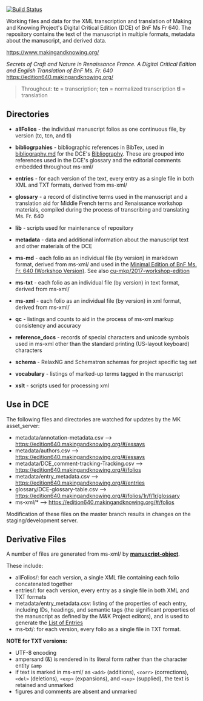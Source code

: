 [![Build Status](https://travis-ci.org/cu-mkp/m-k-manuscript-data.svg?branch=master)](https://travis-ci.org/cu-mkp/m-k-manuscript-data)

Working files and data for the XML transcription and translation of Making and Knowing Project's Digital Critical Edition (DCE) of BnF Ms Fr 640. The repository contains the text of the manuscript in multiple formats, metadata about the manuscript, and derived data.

https://www.makingandknowing.org/

_Secrets of Craft and Nature in Renaissance France. A Digital Critical Edition and English Translation of BnF Ms. Fr. 640_
https://edition640.makingandknowing.org/


> Throughout: **tc** = transcription; **tcn** = normalized transcription **tl** = translation


## Directories

- **allFolios** - the individual manuscript folios as one continuous file, by version (tc, tcn, and tl)

- **bibliogrpahies** - bibliographic references in BibTex, used in [bibliography.md](https://github.com/cu-mkp/edition-webpages/blob/master/docs/resources/bibliography.md) for the DCE's [Bibliography](https://edition640.makingandknowing.org/#/content/resources/bibliography). These are grouped into references used in the DCE's glossary and the editorial comments embedded throughout ms-xml/

- **entries** - for each version of the text, every entry as a single file in both XML and TXT formats, derived from ms-xml/

- **glossary** - a record of distinctive terms used in the manuscript and a translation aid for Middle French terms and Renaissance workshop materials, compiled during the process of transcribing and translating Ms. Fr. 640

- **lib** - scripts used for maintenance of repository

- **metadata** - data and additional information about the manuscript text and other materials of the DCE

- **ms-md** - each folio as an individual file (by version) in markdown format, derived from ms-xml/ and used in the [Minimal Edition of BnF Ms. Fr. 640 (Workshop Version)](https://cu-mkp.github.io/2017-workshop-edition/). See also [cu-mkp/2017-workshop-edition](https://github.com/cu-mkp/2017-workshop-edition)

- **ms-txt** - each folio as an individual file (by version) in text format, derived from ms-xml/

- **ms-xml** - each folio as an individual file (by version) in xml format, derived from ms-xml/

- **qc** - listings and counts to aid in the process of ms-xml markup consistency and accuracy

- **reference_docs** - records of special characters and unicode symbols used in ms-xml other than the standard printing (US-layout keyboard) characters

- **schema** - RelaxNG and Schematron schemas for project specific tag set

- **vocabulary** - listings of marked-up terms tagged in the manuscript 

- **xslt** - scripts used for processing xml
  
## Use in DCE

The following files and directories are watched for updates by the MK asset_server:

- metadata/annotation-metadata.csv --> https://edition640.makingandknowing.org/#/essays
- metadata/authors.csv --> https://edition640.makingandknowing.org/#/essays
- metadata/DCE_comment-tracking-Tracking.csv --> https://edition640.makingandknowing.org/#/folios
- metadata/entry_metadata.csv --> https://edition640.makingandknowing.org/#/entries
- glossary/DCE-glossary-table.csv --> https://edition640.makingandknowing.org/#/folios/1r/f/1r/glossary
- ms-xml/* --> https://edition640.makingandknowing.org/#/folios

Modification of these files on the master branch results in changes on the staging/development server.


## Derivative Files

A number of files are generated from ms-xml/ by **[manuscript-object](https://github.com/cu-mkp/manuscript-object)**. 

These include:
- allFolios/: for each version, a single XML file containing each folio concatenated together
- entries/: for each version, every entry as a single file in both XML and TXT formats
- metadata/entry_metadata.csv: listing of the properties of each entry, including IDs, headings, and semantic tags (the significant properties of the manuscript as defined by the M&K Project editors), and is used to generate the [List of Entries](https://edition640.makingandknowing.org/#/entries)
- ms-txt/: for each version, every folio as a single file in TXT format. 


**NOTE for TXT versions:** 
- UTF-8 encoding
- ampersand (&) is rendered in its literal form rather than the character entity `&amp`
- if text is marked in ms-xml/ as `<add>` (additions), `<corr>` (corrections), `<del>` (deletions), `<exp>` (expansions), and `<sup>` (supplied), the text is retained and unmarked
- figures and comments are absent and unmarked


